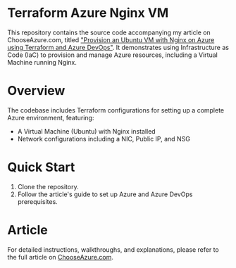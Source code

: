 # Terraform Azure Nginx VM
This repository contains the source code accompanying my article on ChooseAzure.com, titled ["Provision an Ubuntu VM with Nginx on Azure using Terraform and Azure DevOps"](https://chooseazure.com/p/provisioning-an-ubuntu-vm-with-nginx). It demonstrates using Infrastructure as Code (IaC) to provision and manage Azure resources, including a Virtual Machine running Nginx.

# Overview
The codebase includes Terraform configurations for setting up a complete Azure environment, featuring:

- A Virtual Machine (Ubuntu) with Nginx installed
- Network configurations including a NIC, Public IP, and NSG

# Quick Start
1. Clone the repository.
2. Follow the article's guide to set up Azure and Azure DevOps prerequisites.

# Article
For detailed instructions, walkthroughs, and explanations, please refer to the full article on [ChooseAzure.com]([https://chooseazure.com](https://chooseazure.com/p/provisioning-an-ubuntu-vm-with-nginx)https://chooseazure.com/p/provisioning-an-ubuntu-vm-with-nginx).
